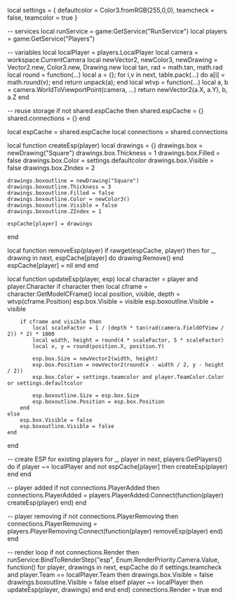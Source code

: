 local settings = {
	defaultcolor = Color3.fromRGB(255,0,0),
	teamcheck = false,
	teamcolor = true
}

-- services
local runService = game:GetService("RunService")
local players = game:GetService("Players")

-- variables
local localPlayer = players.LocalPlayer
local camera = workspace.CurrentCamera
local newVector2, newColor3, newDrawing = Vector2.new, Color3.new, Drawing.new
local tan, rad = math.tan, math.rad
local round = function(...) local a = {}; for i,v in next, table.pack(...) do a[i] = math.round(v); end return unpack(a); end
local wtvp = function(...) local a, b = camera.WorldToViewportPoint(camera, ...) return newVector2(a.X, a.Y), b, a.Z end

-- reuse storage
if not shared.espCache then
	shared.espCache = {}
	shared.connections = {}
end

local espCache = shared.espCache
local connections = shared.connections

local function createEsp(player)
	local drawings = {}
	drawings.box = newDrawing("Square")
	drawings.box.Thickness = 1
	drawings.box.Filled = false
	drawings.box.Color = settings.defaultcolor
	drawings.box.Visible = false
	drawings.box.ZIndex = 2

	drawings.boxoutline = newDrawing("Square")
	drawings.boxoutline.Thickness = 3
	drawings.boxoutline.Filled = false
	drawings.boxoutline.Color = newColor3()
	drawings.boxoutline.Visible = false
	drawings.boxoutline.ZIndex = 1

	espCache[player] = drawings
end

local function removeEsp(player)
	if rawget(espCache, player) then
		for _, drawing in next, espCache[player] do
			drawing:Remove()
		end
		espCache[player] = nil
	end
end

local function updateEsp(player, esp)
	local character = player and player.Character
	if character then
		local cframe = character:GetModelCFrame()
		local position, visible, depth = wtvp(cframe.Position)
		esp.box.Visible = visible
		esp.boxoutline.Visible = visible

		if cframe and visible then
			local scaleFactor = 1 / (depth * tan(rad(camera.FieldOfView / 2)) * 2) * 1000
			local width, height = round(4 * scaleFactor, 5 * scaleFactor)
			local x, y = round(position.X, position.Y)

			esp.box.Size = newVector2(width, height)
			esp.box.Position = newVector2(round(x - width / 2, y - height / 2))
			esp.box.Color = settings.teamcolor and player.TeamColor.Color or settings.defaultcolor

			esp.boxoutline.Size = esp.box.Size
			esp.boxoutline.Position = esp.box.Position
		end
	else
		esp.box.Visible = false
		esp.boxoutline.Visible = false
	end
end

-- create ESP for existing players
for _, player in next, players:GetPlayers() do
	if player ~= localPlayer and not espCache[player] then
		createEsp(player)
	end
end

-- player added
if not connections.PlayerAdded then
	connections.PlayerAdded = players.PlayerAdded:Connect(function(player)
		createEsp(player)
	end)
end

-- player removing
if not connections.PlayerRemoving then
	connections.PlayerRemoving = players.PlayerRemoving:Connect(function(player)
		removeEsp(player)
	end)
end

-- render loop
if not connections.Render then
	runService:BindToRenderStep("esp", Enum.RenderPriority.Camera.Value, function()
		for player, drawings in next, espCache do
			if settings.teamcheck and player.Team == localPlayer.Team then
				drawings.box.Visible = false
				drawings.boxoutline.Visible = false
			elseif player ~= localPlayer then
				updateEsp(player, drawings)
			end
		end
	end)
	connections.Render = true
end
